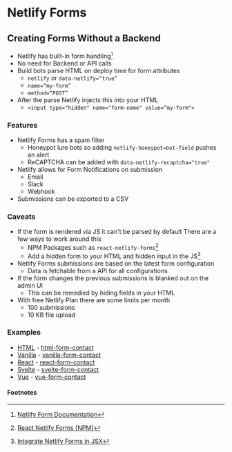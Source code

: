 # Netlify Forms
## Creating Forms Without a Backend


- Netlify has built-in form handling[^1]
- No need for Backend or API calls
- Build bots parse HTML on deploy time for form attributes
  + `netlify` or `data-netlify=“true”`
  + `name=“my-form”`
  + `method=“POST”`
- After the parse Netlify injects this into your HTML
  + `<input type="hidden" name="form-name" value=”my-form">`

### Features

- Netlify Forms has a spam filter
  + Honeypot lure bots so adding `netlify-honeypot=bot-field` pushes an alert
  + ReCAPTCHA can be added with `data-netlify-recaptcha="true"` 
- Netlify allows for Form Notifications on submission  
  + Email
  + Slack
  + Webhook
- Submissions can be exported to a CSV

### Caveats

- If the form is rendered via JS it can't be parsed by default 
  There are a few ways to work around this 
  + NPM Packages such as `react-netlify-forms`[^2]
  + Add a hidden form to your HTML and hidden input in the JS[^3]
- Netlify Forms submissions are based on the latest form configuration
  + Data is fetchable from a API for all configurations
- If the form changes the previous submissions is blanked out on the admin UI
  + This can be remedied by hiding fields in your HTML 
- With free Netlify Plan there are some limits per month
  + 100 submissions 
  + 10 KB file upload

### Examples

- [HTML](./html/) - [html-form-contact](https://kctolli-html-form-contact.netlify.app)
- [Vanilla](./vanilla/) - [vanilla-form-contact](https://kctolli-vanilla-form-contact.netlify.app)
- [React](./react/) - [react-form-contact](https://kctolli-react-form-contact.netlify.app)
- [Svelte](./svelte/) - [svelte-form-contact](https://kctolli-svelte-form-contact.netlify.app)
- [Vue](./vue/) - [vue-form-contact](https://kctolli-vue-form-contact.netlify.app)


#### Footnotes

[^1]: [Netlify Form Documentation](https://docs.netlify.com/forms/setup/)
[^2]: [React Netlify Forms (NPM)](https://www.npmjs.com/package/react-netlify-forms)
[^3]: [Integrate Netlify Forms in JSX](https://www.netlify.com/blog/2017/07/20/how-to-integrate-netlifys-form-handling-in-a-react-app/)
